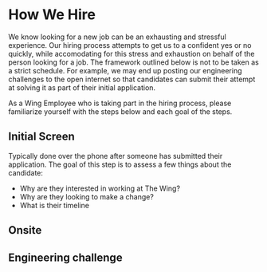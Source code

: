 # How We Hire
We know looking for a new job can be an exhausting and stressful experience. Our hiring process attempts to get us to a confident yes or no quickly, while accomodating for this stress and exhaustion on behalf of the person looking for a job. The framework outlined below is not to be taken as a strict schedule. For example, we may end up posting our engineering challenges to the open internet so that candidates can submit their attempt at solving it as part of their initial application. 

As a Wing Employee who is taking part in the hiring process, please familiarize yourself with the steps below and each goal of the steps. 

## Initial Screen
Typically done over the phone after someone has submitted their application. The goal of this step is to assess a few things about the candidate:
 - Why are they interested in working at The Wing?
 - Why are they looking to make a change?
 - What is their timeline

## Onsite

## Engineering challenge
